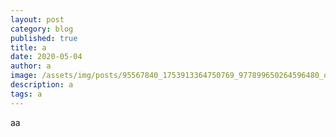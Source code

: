 ```yaml
---
layout: post
category: blog
published: true
title: a
date: 2020-05-04
author: a
image: /assets/img/posts/95567840_1753913364750769_977899650264596480_o.jpg
description: a
tags: a
---
```

aa
